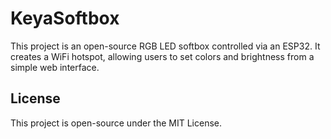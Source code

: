 # KeyaSoftbox
This project is an open-source RGB LED softbox controlled via an ESP32. It creates a WiFi hotspot, allowing users to set colors and brightness from a simple web interface.

## License
This project is open-source under the MIT License.
